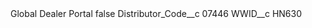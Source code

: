 <?xml version="1.0" encoding="UTF-8"?>
<CustomMetadata xmlns="http://soap.sforce.com/2006/04/metadata" xmlns:xsi="http://www.w3.org/2001/XMLSchema-instance" xmlns:xsd="http://www.w3.org/2001/XMLSchema">
    <label>Global Dealer Portal</label>
    <protected>false</protected>
    <values>
        <field>Distributor_Code__c</field>
        <value xsi:type="xsd:string">07446</value>
    </values>
    <values>
        <field>WWID__c</field>
        <value xsi:type="xsd:string">HN630</value>
    </values>
</CustomMetadata>
